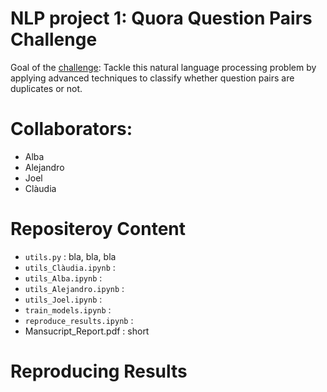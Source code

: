 # NLP project 1: Quora Question Pairs Challenge

Goal of the [challenge](https://www.kaggle.com/c/quora-question-pairs):
Tackle this natural language processing problem by applying advanced techniques to classify whether question pairs are duplicates or not.

# Collaborators:
- Alba 
- Alejandro
- Joel
- Clàudia

# Repositeroy Content 
- `utils.py` : bla, bla, bla
- `utils_Clàudia.ipynb` :
- `utils_Alba.ipynb` :
- `utils_Alejandro.ipynb` :
- `utils_Joel.ipynb` :
- `train_models.ipynb` :
- `reproduce_results.ipynb` :
- Mansucript_Report.pdf :  short 

# Reproducing Results
